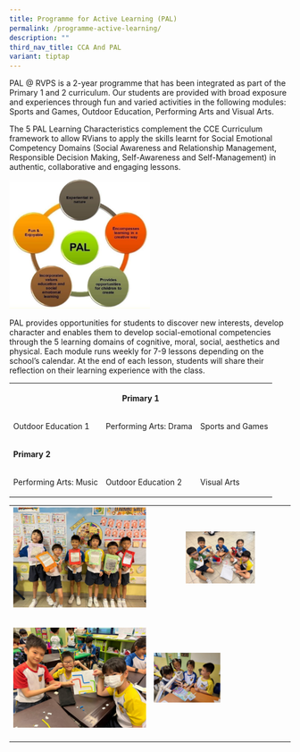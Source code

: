 ```yaml
---
title: Programme for Active Learning (PAL)
permalink: /programme-active-learning/
description: ""
third_nav_title: CCA And PAL
variant: tiptap
---
```

<p>PAL @ RVPS is a 2-year programme that has been integrated as part of the
Primary 1 and 2 curriculum. Our students are provided with broad exposure
and experiences through fun and varied activities in the following modules:
Sports and Games, Outdoor Education, Performing Arts and Visual Arts.</p>
<p>The 5 PAL Learning Characteristics complement the CCE Curriculum framework
to allow RVians to apply the skills learnt for Social Emotional Competency
Domains (Social Awareness and Relationship Management, Responsible Decision
Making, Self-Awareness and Self-Management) in authentic, collaborative
and engaging lessons.</p>
<p></p>
<div class="isomer-image-wrapper">
<img style="width: 50%;" height="auto" width="100%" alt="" src="/images/2025 PAL/PAL_2025.png">
</div>
<p>PAL provides opportunities for students to discover new interests, develop
character and enables them to develop social-emotional competencies through
the 5 learning domains of cognitive, moral, social, aesthetics and physical.
Each module runs weekly for 7-9 lessons depending on the school’s calendar.
At the end of each lesson, students will share their reflection on their
learning experience with the class.</p>
<p></p>
<table style="minWidth: 75px">
<colgroup>
<col>
<col>
<col>
</colgroup>
<tbody>
<tr>
<th rowspan="1" colspan="3">
<p>Primary 1</p>
</th>
</tr>
<tr>
<td rowspan="1" colspan="1">
<p>Outdoor Education 1</p>
</td>
<td rowspan="1" colspan="1">
<p>Performing Arts: Drama</p>
</td>
<td rowspan="1" colspan="1">
<p>Sports and Games</p>
</td>
</tr>
<tr>
<td rowspan="1" colspan="3">
<p><strong>Primary 2</strong>
</p>
</td>
</tr>
<tr>
<td rowspan="1" colspan="1">
<p>Performing Arts: Music</p>
</td>
<td rowspan="1" colspan="1">
<p>Outdoor Education 2</p>
</td>
<td rowspan="1" colspan="1">
<p>Visual Arts</p>
</td>
</tr>
</tbody>
</table>
<p></p>
<p></p>
<p></p>
<table style="minWidth: 50px">
<colgroup>
<col>
<col>
</colgroup>
<tbody>
<tr>
<th rowspan="1" colspan="1">
<div class="isomer-image-wrapper">
<img style="width: 100%;" height="auto" width="100%" alt="Through the looking glass of friendship" src="/images/2025 PAL/7_Through_the_looking_glass_of_friendship.jpg">
</div>
<p></p>
</th>
<th rowspan="1" colspan="1">
<div class="isomer-image-wrapper">
<img style="width: 52%;" height="auto" width="100%" alt="Theatrical Harmony" src="/images/2025 PAL/9_Theatrical_Harmony.jpg">
</div>
<p></p>
</th>
</tr>
<tr>
<td rowspan="1" colspan="1">
<p></p>
<div class="isomer-image-wrapper">
<img style="width: 100%" height="auto" width="100%" alt="Navigating Together" src="/images/2025 PAL/8_Navigating_together.jpg">
</div>
</td>
<td rowspan="1" colspan="1">
<p></p>
<div class="isomer-image-wrapper">
<img style="width: 50%;" height="auto" width="100%" alt="Presenting our Character Puppets" src="/images/2025 PAL/5_Presenting_our_Character_Puppets.jpg">
</div>
</td>
</tr>
<tr>
<td rowspan="1" colspan="1">
<p></p>
</td>
<td rowspan="1" colspan="1">
<p></p>
</td>
</tr>
</tbody>
</table>
<p></p>
<p></p>
<p></p>